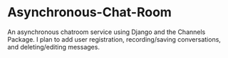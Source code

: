 # Asynchronous-Chat-Room
An asynchronous chatroom service using Django and the Channels Package. I plan to add user registration, recording/saving conversations, and deleting/editing messages.
